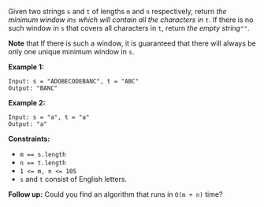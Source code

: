 Given two strings `s` and `t` of lengths `m` and `n` respectively, return _the
minimum window in`s` which will contain all the characters in `t`_. If there
is no such window in `s` that covers all characters in `t`, return _the empty
string`""`_.

**Note** that If there is such a window, it is guaranteed that there will
always be only one unique minimum window in `s`.



**Example 1:**

    
    
    Input: s = "ADOBECODEBANC", t = "ABC"
    Output: "BANC"
    

**Example 2:**

    
    
    Input: s = "a", t = "a"
    Output: "a"
    



**Constraints:**

  * `m == s.length`
  * `n == t.length`
  * `1 <= m, n <= 105`
  * `s` and `t` consist of English letters.



**Follow up:** Could you find an algorithm that runs in `O(m + n)` time?

